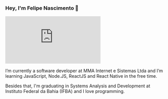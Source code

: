 <!--
### Hi there 👋
**fnascimentods/fnascimentods** is a ✨ _special_ ✨ repository because its `README.md` (this file) appears on your GitHub profile.

Here are some ideas to get you started:

- 🔭 I’m currently working on ...
- 🌱 I’m currently learning ...
- 👯 I’m looking to collaborate on ...
- 🤔 I’m looking for help with ...
- 💬 Ask me about ...
- 📫 How to reach me: ...
- 😄 Pronouns: ...
- ⚡ Fun fact: ...
-->
### Hey, I'm Felipe Nascimento 👋
![Alt Text](https://assets8.lottiefiles.com/packages/lf20_vEfHlN.json)

I’m currently a software developer at MMA Internet e Sistemas Ltda and I’m learning JavaScript, Node.JS, ReactJS and React Native in the free time.

Besides that, I'm graduating in Systems Analysis and Development at Instituto Federal da Bahia (IFBA) and I love programming.
